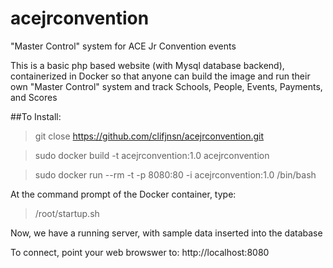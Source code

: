 # acejrconvention
"Master Control" system for ACE Jr Convention events

This is a basic php based website (with Mysql database backend), containerized in Docker so that anyone can build the image and run their own "Master Control" system and track Schools, People, Events, Payments, and Scores

##To Install:
> git close https://github.com/clifjnsn/acejrconvention.git

> sudo docker build -t acejrconvention:1.0 acejrconvention

> sudo docker run --rm -t -p 8080:80 -i acejrconvention:1.0 /bin/bash


At the command prompt of the Docker container, type:
> /root/startup.sh

Now, we have a running server, with sample data inserted into the database

To connect, point your web browswer to: http://localhost:8080

